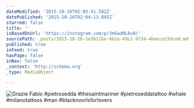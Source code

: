 ```yaml
---
dateModified: '2015-10-26T02:03:41.582Z'
datePublished: '2015-10-26T02:04:13.845Z'
starred: false
title: ''
isBasedOnUrl: 'https://instagram.com/p/3mGwdNL8u0/'
sourcePath: _posts/2015-10-26-1e3b11be-6b1e-49c2-9734-4beece15dce0.md
published: true
inFeed: true
hasPage: false
inNav: false
_context: 'http://schema.org'
_type: MediaObject

---
```

![Grazie Fabio &num;pietrosedda &num;thesaintmariner &num;pietroseddatattoo &num;whale &num;milanotattoos &num;man &num;blacknovrlsforlovers](https://scontent.cdninstagram.com/hphotos-xaf1/t51.2885-15/e15/11352055_1596750713935996_251750817_n.jpg)